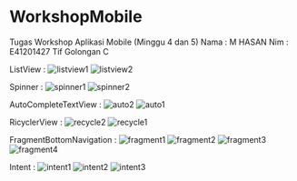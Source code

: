 # WorkshopMobile
Tugas Workshop Aplikasi Mobile (Minggu 4 dan 5)
Nama : M HASAN
Nim : E41201427
Tif Golongan C

ListView :
![listview1](https://user-images.githubusercontent.com/75104965/136177979-f88637c5-9aac-4113-b77c-cd329746d67d.png)
![listview2](https://user-images.githubusercontent.com/75104965/136177995-10e99cab-429a-4bc7-aa79-da9e5d2dbc54.png)

Spinner :
![spinner1](https://user-images.githubusercontent.com/75104965/136178056-24ad1ed2-1acd-4fa4-978a-1a50620d6d8b.png)
![spinner2](https://user-images.githubusercontent.com/75104965/136178065-a7a8f927-d303-4f3a-a4d3-e003e775e686.png)

AutoCompleteTextView :
![auto2](https://user-images.githubusercontent.com/75104965/136178152-9d0d9b94-c3d5-425f-bdfa-6f278da66ad5.png)
![auto1](https://user-images.githubusercontent.com/75104965/136178163-13051168-cf7b-4f72-a679-82bade16479a.png)

RicyclerView :
![recycle2](https://user-images.githubusercontent.com/75104965/136178335-913f356f-e390-45d5-9a0e-ae2adb76255a.png)
![recycle1](https://user-images.githubusercontent.com/75104965/136178340-a71360d6-9802-44cc-a5ae-1cbfdc911f78.png)

FragmentBottomNavigation :
![fragment1](https://user-images.githubusercontent.com/75104965/136745647-d930c8a4-ff45-45f8-93ad-93257137b891.png)
![fragment2](https://user-images.githubusercontent.com/75104965/136745657-fddaeecd-489d-43ea-989a-fa930a7674e9.png)
![fragment3](https://user-images.githubusercontent.com/75104965/136745668-e9ad3f10-6eb6-43e7-9287-cf2f84de62e8.png)
![fragment4](https://user-images.githubusercontent.com/75104965/136745684-9ff80133-583e-4153-9a01-ee51c598f55e.png)

Intent :
![intent1](https://user-images.githubusercontent.com/75104965/137411348-6ef5bedb-d400-4c3d-b091-d56fcfd22bd8.png)
![intent2](https://user-images.githubusercontent.com/75104965/137411359-b68d71f5-f1b3-41d1-8cbe-59452556bbe7.png)
![intent3](https://user-images.githubusercontent.com/75104965/137411366-186284ad-db24-4d8d-ab8f-42074406f8e3.png)

